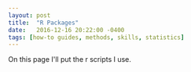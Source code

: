```yaml
---
layout: post
title:  "R Packages"
date:   2016-12-16 20:22:00 -0400
tags: [how-to guides, methods, skills, statistics]
---
```

 
 On this page I'll put the r scripts I use.